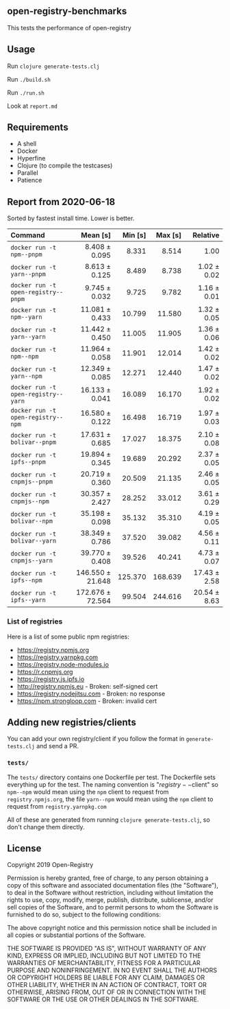 ## open-registry-benchmarks

This tests the performance of open-registry

## Usage

Run `clojure generate-tests.clj`

Run `./build.sh`

Run `./run.sh`

Look at `report.md`

## Requirements

- A shell
- Docker
- Hyperfine
- Clojure (to compile the testcases)
- Parallel
- Patience

<!-- REPORT -->
## Report from 2020-06-18

Sorted by fastest install time. Lower is better.


| Command | Mean [s] | Min [s] | Max [s] | Relative |
|:---|---:|---:|---:|---:|
| `docker run -t npm--pnpm` | 8.408 ± 0.095 | 8.331 | 8.514 | 1.00 |
| `docker run -t yarn--pnpm` | 8.613 ± 0.125 | 8.489 | 8.738 | 1.02 ± 0.02 |
| `docker run -t open-registry--pnpm` | 9.745 ± 0.032 | 9.725 | 9.782 | 1.16 ± 0.01 |
| `docker run -t npm--yarn` | 11.081 ± 0.433 | 10.799 | 11.580 | 1.32 ± 0.05 |
| `docker run -t yarn--yarn` | 11.442 ± 0.450 | 11.005 | 11.905 | 1.36 ± 0.06 |
| `docker run -t npm--npm` | 11.964 ± 0.058 | 11.901 | 12.014 | 1.42 ± 0.02 |
| `docker run -t yarn--npm` | 12.349 ± 0.085 | 12.271 | 12.440 | 1.47 ± 0.02 |
| `docker run -t open-registry--yarn` | 16.133 ± 0.041 | 16.089 | 16.170 | 1.92 ± 0.02 |
| `docker run -t open-registry--npm` | 16.580 ± 0.122 | 16.498 | 16.719 | 1.97 ± 0.03 |
| `docker run -t bolivar--pnpm` | 17.631 ± 0.685 | 17.027 | 18.375 | 2.10 ± 0.08 |
| `docker run -t ipfs--pnpm` | 19.894 ± 0.345 | 19.689 | 20.292 | 2.37 ± 0.05 |
| `docker run -t cnpmjs--pnpm` | 20.719 ± 0.360 | 20.509 | 21.135 | 2.46 ± 0.05 |
| `docker run -t cnpmjs--npm` | 30.357 ± 2.427 | 28.252 | 33.012 | 3.61 ± 0.29 |
| `docker run -t bolivar--npm` | 35.198 ± 0.098 | 35.132 | 35.310 | 4.19 ± 0.05 |
| `docker run -t bolivar--yarn` | 38.349 ± 0.786 | 37.520 | 39.082 | 4.56 ± 0.11 |
| `docker run -t cnpmjs--yarn` | 39.770 ± 0.408 | 39.526 | 40.241 | 4.73 ± 0.07 |
| `docker run -t ipfs--npm` | 146.550 ± 21.648 | 125.370 | 168.639 | 17.43 ± 2.58 |
| `docker run -t ipfs--yarn` | 172.676 ± 72.564 | 99.504 | 244.616 | 20.54 ± 8.63 |
<!-- REPORT_END -->

### List of registries

Here is a list of some public npm registries:

- https://registry.npmjs.org
- https://registry.yarnpkg.com
- https://registry.node-modules.io
- https://r.cnpmjs.org
- https://registry.js.ipfs.io
- http://registry.npmjs.eu - Broken: self-signed cert
- https://registry.nodejitsu.com - Broken: no response
- https://npm.strongloop.com - Broken: invalid cert

## Adding new registries/clients

You can add your own registry/client if you follow the format in
`generate-tests.clj` and send a PR.

### `tests/`

The `tests/` directory contains one Dockerfile per test. The Dockerfile
sets everything up for the test. The naming convention is "$registry--$client"
so `npm--npm` would mean using the `npm` client to request from `registry.npmjs.org`,
the file `yarn--npm` would mean using the `npm` client to request from `registry.yarnpkg.com`

All of these are generated from running `clojure generate-tests.clj`, so don't
change them directly.

## License

Copyright 2019 Open-Registry

Permission is hereby granted, free of charge, to any person obtaining a copy of this software and associated documentation files (the "Software"), to deal in the Software without restriction, including without limitation the rights to use, copy, modify, merge, publish, distribute, sublicense, and/or sell copies of the Software, and to permit persons to whom the Software is furnished to do so, subject to the following conditions:

The above copyright notice and this permission notice shall be included in all copies or substantial portions of the Software.

THE SOFTWARE IS PROVIDED "AS IS", WITHOUT WARRANTY OF ANY KIND, EXPRESS OR IMPLIED, INCLUDING BUT NOT LIMITED TO THE WARRANTIES OF MERCHANTABILITY, FITNESS FOR A PARTICULAR PURPOSE AND NONINFRINGEMENT. IN NO EVENT SHALL THE AUTHORS OR COPYRIGHT HOLDERS BE LIABLE FOR ANY CLAIM, DAMAGES OR OTHER LIABILITY, WHETHER IN AN ACTION OF CONTRACT, TORT OR OTHERWISE, ARISING FROM, OUT OF OR IN CONNECTION WITH THE SOFTWARE OR THE USE OR OTHER DEALINGS IN THE SOFTWARE.
